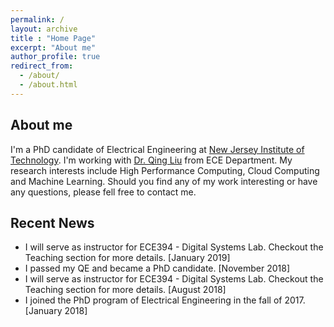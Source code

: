 ```yaml
---
permalink: /
layout: archive
title : "Home Page"
excerpt: "About me"
author_profile: true
redirect_from: 
  - /about/
  - /about.html
---
```


About me
--------

I'm a PhD candidate of Electrical Engineering at [New Jersey Institute of Technology](https://www.njit.edu/). I'm working with [Dr. Qing Liu](https://web.njit.edu/~qliu/) from ECE Department. My research interests include High Performance Computing, Cloud Computing and Machine Learning. Should you find any of my work interesting or have any questions, please fell free to contact me.

<!-- <font color="red"> * For affairs regarding my TA work, please contact me by <a href="mailto:jw447@njit.edu" target="_top">NJIT email</a>.</font> -->

Recent News
-----------

* I will serve as instructor for ECE394 - Digital Systems Lab. Checkout the Teaching section for more details. [January 2019]<br/>
* I passed my QE and became a PhD candidate. [November 2018]<br/>
* I will serve as instructor for ECE394 - Digital Systems Lab. Checkout the Teaching section for more details. [August 2018]<br/>
* I joined the PhD program of Electrical Engineering in the fall of 2017. [January 2018]
